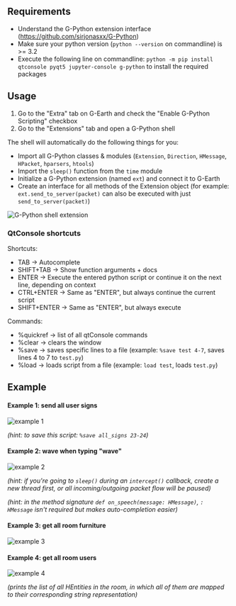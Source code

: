 ## Requirements
* Understand the G-Python extension interface (https://github.com/sirjonasxx/G-Python)
* Make sure your python version (`python --version` on commandline) is >= 3.2
* Execute the following line on commandline: `python -m pip install qtconsole pyqt5 jupyter-console g-python` to install the required packages

## Usage
1. Go to the "Extra" tab on G-Earth and check the "Enable G-Python Scripting" checkbox
2. Go to the "Extensions" tab and open a G-Python shell

The shell will automatically do the following things for you:
* Import all G-Python classes & modules (`Extension`, `Direction`, `HMessage`, `HPacket`, `hparsers`, `htools`)
* Import the `sleep()` function from the `time` module
* Initialize a G-Python extension (named `ext`) and connect it to G-Earth
* Create an interface for all methods of the Extension object (for example: `ext.send_to_server(packet)` can also be executed with just `send_to_server(packet)`)

![G-Python shell extension](https://i.imgur.com/ekOPLYu.png)

### QtConsole shortcuts

Shortcuts:
* TAB -> Autocomplete
* SHIFT+TAB -> Show function arguments + docs
* ENTER -> Execute the entered python script or continue it on the next line, depending on context
* CTRL+ENTER -> Same as "ENTER", but always continue the current script
* SHIFT+ENTER -> Same as "ENTER", but always execute

Commands:
* %quickref -> list of all qtConsole commands
* %clear -> clears the window
* %save -> saves specific lines to a file (example: `%save test 4-7`, saves lines 4 to 7 to `test.py`)
* %load -> loads script from a file (example: `load test`, loads `test.py`)

## Example
#### Example 1: send all user signs

![example 1](https://i.imgur.com/4kjnPlo.png)

_(hint: to save this script: `%save all_signs 23-24`)_

#### Example 2: wave when typing "wave"

![example 2](https://i.imgur.com/xo6GhOi.png)

_(hint: if you're going to `sleep()` during an `intercept()` callback, create a new thread first, or all incoming/outgoing packet flow will be paused)_

_(hint: in the method signature `def on_speech(message: HMessage)`, `: HMessage` isn't required but makes auto-completion easier)_

#### Example 3: get all room furniture

![example 3](https://i.imgur.com/CJCErDh.png)

#### Example 4: get all room users

![example 4](https://i.imgur.com/b2czJUw.png)

_(prints the list of all HEntities in the room, in which all of them are mapped to their corresponding string representation)_